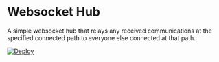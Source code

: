 # Websocket Hub

A simple websocket hub that relays any received communications at the specified connected path to everyone else connected at that path.

[![Deploy](https://www.herokucdn.com/deploy/button.svg)](https://heroku.com/deploy?template=https://github.com/leahciMic/websockethub)

